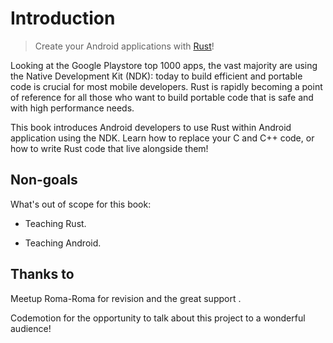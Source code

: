 # Introduction

> Create your Android applications with [Rust]!

[Rust]: https://www.rust-lang.org/en-US/

Looking at the Google Playstore top 1000 apps, the vast majority are using the Native Development Kit (NDK): today to build efficient and portable code is crucial for most mobile developers. Rust is rapidly becoming a point of reference for all those who want to build portable code that is safe and with high performance needs.

This book introduces Android developers to use Rust within Android application using the NDK. Learn how to replace your C and C++ code, or how to write Rust code that live alongside them!

## Non-goals

What's out of scope for this book:

- Teaching Rust.

- Teaching Android.

## Thanks to
Meetup Roma-Roma for revision and the great support .

Codemotion for the opportunity to talk about this project to a wonderful audience!
